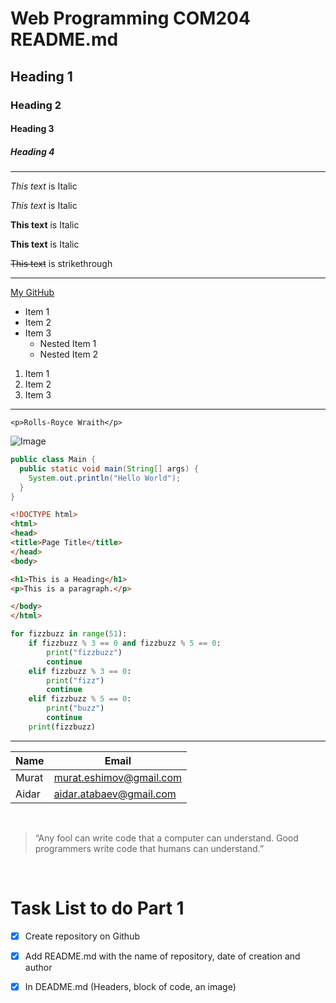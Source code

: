 # Web Programming COM204 README.md

<!-- Heading -->
## Heading 1
### Heading 2
#### Heading 3
##### Heading 4

---

<!--Italic-->
*This text* is Italic

_This text_ is Italic

<!--Strong-->
**This text** is Italic

__This text__ is Italic

<!--Strikethrough-->
~~This text~~ is strikethrough

<!-- Horizontal rule-->
---


<!--Links-->
[My GitHub](https://github.com/murateshimov/web-programming)

<!--UL-->
* Item 1
* Item 2
* Item 3
    * Nested Item 1
    * Nested Item 2

<!--OL-->
1. Item 1
1. Item 2
1. Item 3
---


<!--Inline block of code-->
`<p>Rolls-Royce Wraith</p>`

<!-- Image -->
![Image](https://cdn.wallpapersafari.com/77/33/AU6aGK.jpg)

<!-- GitHub markdown -->

<!-- Code blocks -->
```java
public class Main {
  public static void main(String[] args) {
    System.out.println("Hello World");
  }
}
```
```html
<!DOCTYPE html>
<html>
<head>
<title>Page Title</title>
</head>
<body>

<h1>This is a Heading</h1>
<p>This is a paragraph.</p>

</body>
</html>
```
```python
for fizzbuzz in range(51):
    if fizzbuzz % 3 == 0 and fizzbuzz % 5 == 0:
        print("fizzbuzz")
        continue
    elif fizzbuzz % 3 == 0:
        print("fizz")
        continue
    elif fizzbuzz % 5 == 0:
        print("buzz")
        continue
    print(fizzbuzz)
```
---
<!-- Tables -->
| Name        | Email                          |
| ----------- | ------------------------------ |
| Murat       | murat.eshimov@gmail.com        |
| Aidar       | aidar.atabaev@gmail.com        |
<br>

<!-- Blockqoute-->
> “Any fool can write code that a computer can understand. Good programmers write code that humans can understand.”

<br>

<!-- Task LIst -->
# Task List to do Part 1
* [x] Create repository on Github
* [x] Add README.md with the name of repository, date of creation and author
* [x] In DEADME.md (Headers, block of code, an image)


